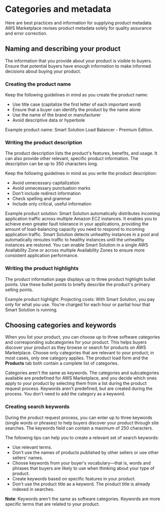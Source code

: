 # Categories and metadata<a name="categories-and-metadata"></a>

Here are best practices and information for supplying product metadata\. AWS Marketplace revises product metadata solely for quality assurance and error correction\.

## Naming and describing your product<a name="naming-and-describing-your-product"></a>

The information that you provide about your product is visible to buyers\. Ensure that potential buyers have enough information to make informed decisions about buying your product\.

### Creating the product name<a name="optimizing-the-product-name-field"></a>

Keep the following guidelines in mind as you create the product name: 
+ Use title case \(capitalize the first letter of each important word\)
+ Ensure that a buyer can identify the product by the name alone
+ Use the name of the brand or manufacturer
+ Avoid descriptive data or hyperbole

Example product name: Smart Solution Load Balancer \- Premium Edition\.

### Writing the product description<a name="writing-the-product-description"></a>

The product description lists the product's features, benefits, and usage\. It can also provide other relevant, specific product information\. The description can be up to 350 characters long\. 

Keep the following guidelines in mind as you write the product description: 
+ Avoid unnecessary capitalization
+ Avoid unnecessary punctuation marks
+ Don't include redirect information
+ Check spelling and grammar
+ Include only critical, useful information

Example product solution: Smart Solution automatically distributes incoming application traffic across multiple Amazon EC2 instances\. It enables you to achieve even greater fault tolerance in your applications, providing the amount of load\-balancing capacity you need to respond to incoming application traffic\. Smart Solution detects unhealthy instances in a pool and automatically reroutes traffic to healthy instances until the unhealthy instances are restored\. You can enable Smart Solution in a single AWS Availability Zone or across multiple Availability Zones to ensure more consistent application performance\.

### Writing the product highlights<a name="writing-the-product-highlights"></a>

The product information page displays up to three product highlight bullet points\. Use these bullet points to briefly describe the product's primary selling points\.

Example product highlight: Projecting costs: With Smart Solution, you pay only for what you use\. You're charged for each hour or partial hour that Smart Solution is running\.

## Choosing categories and keywords<a name="choosing-categories-and-keywords"></a>

When you list your product, you can choose up to three software categories and corresponding subcategories for your product\. This helps buyers discover your product as they browse or search for products on AWS Marketplace\. Choose only categories that are relevant to your product; in most cases, only one category applies\. The product load form and the **Products** tab both contain a complete list of categories\. 

Categories aren't the same as keywords\. The categories and subcategories available are predefined for AWS Marketplace, and you decide which ones apply to your product by selecting them from a list during the product request process\. Keywords aren't predefined, but are created during the process\. You don't need to add the category as a keyword\. 

### Creating search keywords<a name="creating-search-keywords"></a>

During the product request process, you can enter up to three keywords \(single words or phrases\) to help buyers discover your product through site searches\. The keywords field can contain a maximum of 250 characters\. 

The following tips can help you to create a relevant set of search keywords:
+ Use relevant terms\.
+ Don't use the names of products published by other sellers or use other sellers' names\.
+ Choose keywords from your buyer's vocabulary—that is, words and phrases that buyers are likely to use when thinking about your type of product\.
+ Create keywords based on specific features in your product\.
+ Don't use the product title as a keyword\. The product title is already indexed in searches\.

 **Note**: Keywords aren't the same as software categories\. Keywords are more specific terms that are related to your product\. 